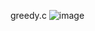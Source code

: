 greedy.c
![image](https://github.com/p870613/algorithm/assets/23655229/fb5802c0-af41-4ea1-a516-e71646ffec3e)
